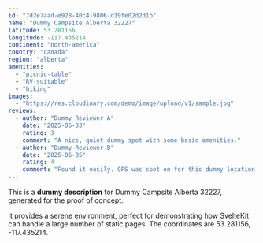 ```yaml
---
id: "7d2e7aad-e928-40c4-9806-d19fe02d2d1b"
name: "Dummy Campsite Alberta 32227"
latitude: 53.281156
longitude: -117.435214
continent: "north-america"
country: "canada"
region: "alberta"
amenities:
  - "picnic-table"
  - "RV-suitable"
  - "hiking"
images:
  - "https://res.cloudinary.com/demo/image/upload/v1/sample.jpg"
reviews:
  - author: "Dummy Reviewer A"
    date: "2025-06-03"
    rating: 3
    comment: "A nice, quiet dummy spot with some basic amenities."
  - author: "Dummy Reviewer B"
    date: "2025-06-05"
    rating: 4
    comment: "Found it easily. GPS was spot on for this dummy location."
---
```


This is a **dummy description** for Dummy Campsite Alberta 32227, generated for the proof of concept.

It provides a serene environment, perfect for demonstrating how SvelteKit can handle a large number of static pages. The coordinates are 53.281156, -117.435214.
